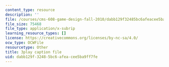 ```yaml
---
content_type: resource
description: ''
file: /courses/cms-608-game-design-fall-2010/dabb129f32485bc6afeacee5ba9ff7fe_68567.vtt
file_size: 75468
file_type: application/x-subrip
learning_resource_types: []
license: https://creativecommons.org/licenses/by-nc-sa/4.0/
ocw_type: OCWFile
resourcetype: Other
title: 3play caption file
uid: dabb129f-3248-5bc6-afea-cee5ba9ff7fe
---
```


